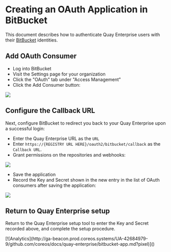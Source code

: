# Creating an OAuth Application in BitBucket

This document describes how to authenticate Quay Enterprise users with their [BitBucket][bitbucket] identities.

## Add OAuth Consumer

- Log into BitBucket
- Visit the Settings page for your organization
- Click the "OAuth" tab under "Access Management"
- Click the Add Consumer button:

<img src="img/bb-add-consumer.png" class="image-center"/>

## Configure the Callback URL

Next, configure BitBucket to redirect you back to your Quay Enterprise upon a successful login:

- Enter the Quay Enterprise URL as the `URL`
- Enter `https://{REGISTRY URL HERE}/oauth2/bitbucket/callback` as the `Callback URL`.
- Grant permissions on the repositories and webhooks:

<img src="img/bb-app-permissions.png" class="image-center"/>

- Save the application
- Record the Key and Secret shown in the new entry in the list of OAuth consumers after saving the application:

<img src="img/bb-app-info.png" class="image-center"/>

## Return to Quay Enterprise setup

Return to the Quay Enterprise setup tool to enter the Key and Secret recorded above, and complete the setup procedure.

[bitbucket]:https://bitbucket.org

<!-- BEGIN ANALYTICS --> [![Analytics](http://ga-beacon.prod.coreos.systems/UA-42684979-9/github.com/coreos/docs/quay-enterprise/bitbucket-app.md?pixel)]() <!-- END ANALYTICS -->